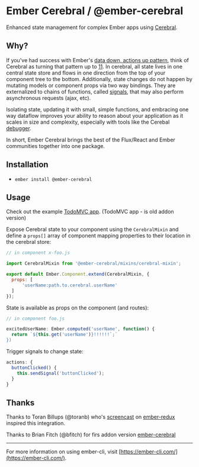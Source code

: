 # Ember Cerebral / @ember-cerebral

Enhanced state management for complex Ember apps using [Cerebral](https://www.cerebraljs.com/).

Why?
-------------

If you've had success with Ember's [data down, actions up pattern](http://www.samselikoff.com/blog/data-down-actions-up/), think of Cerebral as turning that pattern up to [11](https://en.wikipedia.org/wiki/Up_to_eleven). In cerebral, all state lives in one central state store and flows in one direction from the top of your component tree to the bottom. Additionally, state changes do not happen by mutating models or component props via two way bindings. They are externalized to chains of functions, called [signals](http://www.cerebraljs.com/signals), that may also perform asynchronous requests (ajax, etc).

Isolating state, updating it with small, simple functions, and embracing one way dataflow improves your ability to reason about your application as it scales in size and complexity, especially with tools like the Cerebal [debugger](https://www.youtube.com/watch?v=ZMXcSRiq6fU).

In short, Ember Cerebral brings the best of the Flux/React and Ember communities together into one package.

Installation
--------------
- `ember install @ember-cerebral`

Usage
--------

Check out the example [TodoMVC app](https://github.com/bfitch/ember-cerebral-todomvc).
(TodoMVC app - is old addon version)

Expose Cerebral state to your component using the `CerebralMixin` and define a `props[]` array of component mapping properties to their location in the cerebral store:

```js
// in component x-foo.js

import CerebralMixin from '@ember-cerebral/mixins/cerebral-mixin';

export default Ember.Component.extend(CerebralMixin, {
  props: [
      'userName:path.to.cerebral.userName'
  ]
});
```

State is available as props on the component (and routes):

```js
// in component foo.js

excitedUserName: Ember.computed('userName', function() {
  return `${this.get('userName')}!!!!!!`;`
})
```

Trigger signals to change state:
```js
actions: {
  buttonClicked() {
    this.sendSignal('buttonClicked');
  }
}
```

Thanks
----------
Thanks to Toran Billups (@toranb) who's [screencast](https://vimeo.com/160234990) on [ember-redux](https://github.com/toranb/ember-redux) inspired this integration.

Thanks to Brian Fitch (@bfitch) for firs addon version [ember-cerebral](https://github.com/bfitch/ember-cerebral)

-----------------
For more information on using ember-cli, visit [https://ember-cli.com/](https://ember-cli.com/).
